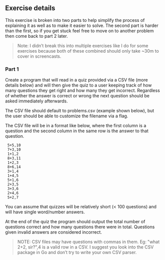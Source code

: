 ## Exercise details
This exercise is broken into two parts to help simplify the process of explaining it as well as to make it easier to solve. The     second part is harder than the first, so if you get stuck feel free to move on to another problem then come back to part 2 later.

> Note: I didn’t break this into multiple exercises like I do for some exercises because both of these combined should only take ~30m to cover in screencasts.

### Part 1
Create a program that will read in a quiz provided via a CSV file (more details below) and will then give the quiz to a user keeping track of how many questions they get right and how many they get incorrect. Regardless of whether the answer is correct or wrong the next question should be asked immediately afterwards.

The CSV file should default to problems.csv (example shown below), but the user should be able to customize the filename via a flag.

The CSV file will be in a format like below, where the first column is a question and the second column in the same row is the answer to that question.
```
 5+5,10
 7+3,10
 1+1,2
 8+3,11
 1+2,3
 8+6,14
 3+1,4
 1+4,5
 5+1,6
 2+3,5
 3+3,6
 2+4,6
 5+2,7
```
You can assume that quizzes will be relatively short (< 100 questions) and will have single word/number answers.

At the end of the quiz the program should output the total number of questions correct and how many questions there were in total. Questions given invalid answers are considered incorrect.

> NOTE: CSV files may have questions with commas in them. Eg: "what 2+2, sir?",4 is a valid row in a CSV. I suggest you look into the CSV package in Go and don’t try to write your own CSV parser.

